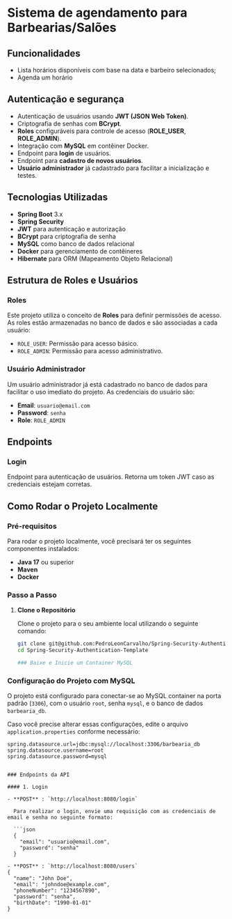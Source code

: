 # Sistema de agendamento para Barbearias/Salões


## Funcionalidades

- Lista horários disponíveis com base na data e barbeiro selecionados;
- Agenda um horário



## Autenticação e segurança

- Autenticação de usuários usando **JWT (JSON Web Token)**.
- Criptografia de senhas com **BCrypt**.
- **Roles** configuráveis para controle de acesso (**ROLE_USER**, **ROLE_ADMIN**).
- Integração com **MySQL** em contêiner Docker.
- Endpoint para **login** de usuários.
- Endpoint para **cadastro de novos usuários**.
- **Usuário administrador** já cadastrado para facilitar a inicialização e testes.
  
## Tecnologias Utilizadas

- **Spring Boot** 3.x
- **Spring Security**
- **JWT** para autenticação e autorização
- **BCrypt** para criptografia de senha
- **MySQL** como banco de dados relacional
- **Docker** para gerenciamento de contêineres
- **Hibernate** para ORM (Mapeamento Objeto Relacional)

## Estrutura de Roles e Usuários

### Roles

Este projeto utiliza o conceito de **Roles** para definir permissões de acesso. As roles estão armazenadas no banco de dados e são associadas a cada usuário:

- `ROLE_USER`: Permissão para acesso básico.
- `ROLE_ADMIN`: Permissão para acesso administrativo.

### Usuário Administrador

Um usuário administrador já está cadastrado no banco de dados para facilitar o uso imediato do projeto. As credenciais do usuário são:

- **Email**: `usuario@email.com`
- **Password**: `senha`
- **Role**: `ROLE_ADMIN`

## Endpoints

### Login

Endpoint para autenticação de usuários. Retorna um token JWT caso as credenciais estejam corretas.


## Como Rodar o Projeto Localmente

### Pré-requisitos

Para rodar o projeto localmente, você precisará ter os seguintes componentes instalados:

- **Java 17** ou superior
- **Maven**
- **Docker**

### Passo a Passo

1. **Clone o Repositório**

   Clone o projeto para o seu ambiente local utilizando o seguinte comando:

   ```bash
   git clone git@github.com:PedroLeonCarvalho/Spring-Security-Authentication-Template.git
   cd Spring-Security-Authentication-Template

   ### Baixe e Inicie um Container MySQL

### Configuração do Projeto com MySQL

O projeto está configurado para conectar-se ao MySQL container na porta padrão (`3306`), com o usuário `root`, senha `mysql`, e o banco de dados `barbearia_db`.

Caso você precise alterar essas configurações, edite o arquivo `application.properties` conforme necessário:

```properties
spring.datasource.url=jdbc:mysql://localhost:3306/barbearia_db
spring.datasource.username=root
spring.datasource.password=mysql


### Endpoints da API

#### 1. Login

- **POST** : `http://localhost:8080/login`

  Para realizar o login, envie uma requisição com as credenciais de email e senha no seguinte formato:

  ```json
  {
    "email": "usuario@email.com",
    "password": "senha"
  }

- **POST** : `http://localhost:8080/users`
{
  "name": "John Doe",
  "email": "johndoe@example.com",
  "phoneNumber": "1234567890",
  "password": "senha",
  "birthDate": "1990-01-01"
}

       
       
